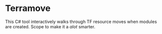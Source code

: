 # Terramove

This C# tool interactively walks through TF resource moves when modules are created.  Scope to make it a *alot* smarter.